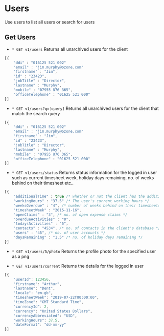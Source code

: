 # Users
Use users to list all users or search for users

## Get Users
* `* GET v1/users` Returns all unarchived users for the client

```javascript
[{
	"ddi" : "016125 521 002"
	"email" : "jim.murphy@ozone.com"
	"firstname" : "Jim",
	"id" : "23423",
	"jobTitle" : "Director",
	"lastname" : "Murphy",
	"mobile" : "07955 876 365",
	"officeTelephone" : "01625 521 000" 
}]
```

* `* GET v1/users?q=[query]` Returns all unarchived users for the client that match the search query

```javascript
[{
	"ddi" : "016125 521 002"
	"email" : "jim.murphy@ozone.com"
	"firstname" : "Jim",
	"id" : "23423",
	"jobTitle" : "Director",
	"lastname" : "Murphy",
	"mobile" : "07955 876 365",
	"officeTelephone" : "01625 521 000" 
}]
```
* `* GET v1/users/status` Returns status information for the logged in user such as current timesheet week, holiday days remaining, no. of weeks behind on their timesheet etc..

```javascript
[{
	"additionalTime" : true /* whether or not the client has the additional time feature activated */
	"workingHours" : "37.5" /* The user's current working hours */
	"weeksOverdue" : "4", /* number of weeks behind on their timesheets */
	"timesheetWeek" : "2015-11-16",
	"openClaims" : "3", /* no. of open expense claims */
	"overdueActivities" : "0",
	"todaysActivities" : "5",
	"contacts" : "4534", /* no. of contacts in the client's database */
	"users" : "45", /* no. of user accounts */
	"daysRemaining" : "1.5" /* no. of holiday days remaining */ 
}]
```


* `* GET v1/users/5/photo` Returns the profile photo for the specified user as a png

* `* GET v1/users/current` Returns the details for the logged in user

```javascript
[{
	"userId": 123456,
    "firstname": "Arthur",
    "lastname": "Dent",
    "locale": "en-gb",
    "timesheetWeek": "2019-07-22T00:00:00",
    "timeZone": "GMT Standard Time",
    "currencyId": 2,
    "currency": "United States Dollars",
    "currencyAbbreviated": "USD",
    "workingHours": 37.5,
    "dateFormat": "dd-mm-yy"
}]
```